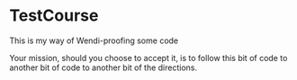 # TestCourse
This is my way of Wendi-proofing some code

Your mission, should you choose to accept it, is to follow this bit of code to another bit of code to another bit of the directions.
